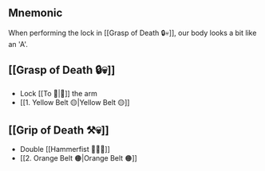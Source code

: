 ## Mnemonic

When performing the lock in [[Grasp of Death 🔒💀]], our body looks a bit like an
'A'.

## [[Grasp of Death 🔒💀]]

- Lock [[To 🎯|🎯]] the arm
- [[1. Yellow Belt 🟡|Yellow Belt 🟡]]

## [[Grip of Death ⚒️💀]]

- Double [[Hammerfist 🔨✊💥]]
- [[2. Orange Belt 🟠|Orange Belt 🟠]]
